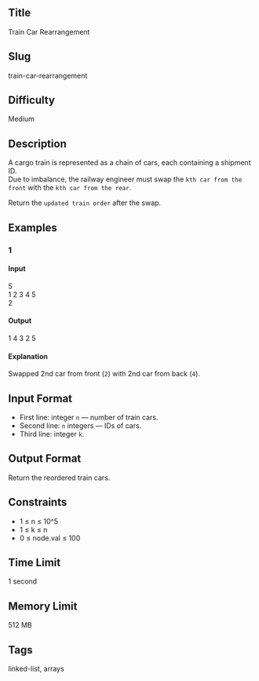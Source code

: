 ## Title
Train Car Rearrangement

## Slug
train-car-rearrangement

## Difficulty
Medium

## Description
A cargo train is represented as a chain of cars, each containing a shipment ID.  
Due to imbalance, the railway engineer must swap the `kth car from the front` with the `kth car from the rear`.  

Return the `updated train order` after the swap.

## Examples
### 1 
#### Input
5  
1 2 3 4 5  
2

#### Output
1 4 3 2 5

#### Explanation
Swapped 2nd car from front (`2`) with 2nd car from back (`4`).

## Input Format
- First line: integer `n` — number of train cars.  
- Second line: `n` integers — IDs of cars.  
- Third line: integer `k`.

## Output Format
Return the reordered train cars.

## Constraints
- 1 ≤ n ≤ 10^5  
- 1 ≤ k ≤ n  
- 0 ≤ node.val ≤ 100

## Time Limit
1 second

## Memory Limit
512 MB

## Tags
linked-list, arrays
